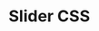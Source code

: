 # Slider CSS

<PreviewPlayground
  :html="() => import('./stories/app.twig')"
  :script="() => import('./stories/app.js?raw')"
  css="body{padding: 0;}"
  css-editor="false"
  />
